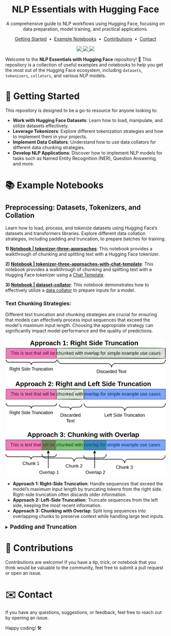 <h1 align="center">
  NLP Essentials with Hugging Face
</h1>

<p align="center">A comprehensive guide to NLP workflows using Hugging Face, focusing on data preparation, model training, and practical applications.
</p> 

<p align="center">
<a href="#getting-started">Getting Started</a> &nbsp;&bull;&nbsp;
<a href="#example-notebooks">Example Notebooks</a> &nbsp;&bull;&nbsp;
<a href="#contributions">Contributions</a> &nbsp;&bull;&nbsp;
<a href="#contact">Contact</a>
</p>

<p align="center">
  <a target="_blank" href="https://www.linkedin.com/in/myles-dunlap/"><img height="20" src="https://img.shields.io/badge/LinkedIn-0077B5?style=for-the-badge&logo=linkedin&logoColor=white" />
  </a>
  <a target="_blank" href="https://www.kaggle.com/dunlap0924"><img height="20" src="https://img.shields.io/badge/-Kaggle-5DB0DB?style=flat&logo=Kaggle&logoColor=white&" />
  </a>
  <a target="_blank" href="https://scholar.google.com/citations?user=ZpHuEy4AAAAJ&hl=en"><img height="20" src="https://img.shields.io/badge/-Google_Scholar-676767?style=flat&logo=google-scholar&logoColor=white&" />
  </a>
</p>


Welcome to the **NLP Essentials with Hugging Face** repository! 🎉 This repository is a collection of useful examples and notebooks to help you get the most out of the Hugging Face ecosystem, including `datasets`, `tokenizers`, `collators`, and various NLP models.

<h1 id="getting-started">🚀 Getting Started</h1>
This repository is designed to be a go-to resource for anyone looking to:

- **Work with Hugging Face Datasets**: Learn how to load, manipulate, and utilize datasets effectively.
- **Leverage Tokenizers**: Explore different tokenization strategies and how to implement them in your projects.
- **Implement Data Collators**: Understand how to use data collators for different data chunking strategies.
- **Develop NLP Applications**: Discover how to implement NLP models for tasks such as Named Entity Recognition (NER), Question Answering, and more.


<h1 id="example-notebooks">📚 Example Notebooks</h1>

## Preprocessing: Datasets, Tokenizers, and Collation

Learn how to load, process, and tokenize datasets using Hugging Face’s datasets and transformers libraries. Explore different data collation strategies, including padding and truncation, to prepare batches for training.

**1) [Notebook | tokenizer-three-approaches](./notebooks/tokenizer-three-approaches.ipynb)**: This notebook provides a walkthrough of chunking and splitting text with a Hugging Face tokenizer. 

**2) [Notebook | tokenizer-three-approaches-with-chat-template](./notebooks/tokenizer-three-approaches-with-chat-template.ipynb)**: This notebook provides a walkthrough of chunking and splitting text with a Hugging Face tokenizer using a [Chat Template](https://huggingface.co/docs/transformers/main/en/chat_templating).  

**3) [Notebook | dataset-collator](./notebooks/dataset-collator.ipynbipynb)**: This notebook demonstrates how to effectively utilize a [data collator](https://huggingface.co/docs/transformers/en/main_classes/data_collator) to prepare inputs for a model. 


### Text Chunking Strategies:
Different text truncation and chunking strategies are crucial for ensuring that models can effectively process input sequences that exceed the model's maximum input length. Choosing the appropriate strategy can significantly impact model performance and the quality of predictions.

<p align="center">
<img src="./imgs/chunk-text.png" alt="chunk-text" width=506 height=431>
</p>


- **Approach 1: Right-Side Truncation**: Handle sequences that exceed the model’s maximum input length by truncating tokens from the right side. Right-side truncation often discards older information.
- **Approach 2: Left-Side Truncation**: Truncate sequences from the left side, keeping the most recent information.
- **Approach 3: Chunking with Overlap**: Split long sequences into overlapping chunks to preserve context while handling large text inputs.


<details>
<summary><b><font size="+1">Padding and Truncation</font></b></summary>
Below is the [Hugging Face - Padding and Truncation](https://huggingface.co/docs/transformers/en/pad_truncation) reference table.

| Truncation                               | Padding                             | Instruction                                                                                           |
|------------------------------------------|-------------------------------------|-------------------------------------------------------------------------------------------------------|
| no truncation                            | no padding                          | `tokenizer(batch_sentences)`                                                                           |
|                                          | padding to max sequence in batch    | `tokenizer(batch_sentences, padding=True)` or `tokenizer(batch_sentences, padding='longest')`           |
|                                          | padding to max model input length   | `tokenizer(batch_sentences, padding='max_length')`                                                     |
|                                          | padding to specific length          | `tokenizer(batch_sentences, padding='max_length', max_length=42)`                                      |
|                                          | padding to a multiple of a value    | `tokenizer(batch_sentences, padding=True, pad_to_multiple_of=8)`                                       |
| truncation to max model input length     | no padding                          | `tokenizer(batch_sentences, truncation=True)` or `tokenizer(batch_sentences, truncation=STRATEGY)`      |
|                                          | padding to max sequence in batch    | `tokenizer(batch_sentences, padding=True, truncation=True)` or `tokenizer(batch_sentences, padding=True, truncation=STRATEGY)` |
|                                          | padding to max model input length   | `tokenizer(batch_sentences, padding='max_length', truncation=True)` or `tokenizer(batch_sentences, padding='max_length', truncation=STRATEGY)` |
|                                          | padding to specific length          | Not possible                                                                                           |
| truncation to specific length            | no padding                          | `tokenizer(batch_sentences, truncation=True, max_length=42)` or `tokenizer(batch_sentences, truncation=STRATEGY, max_length=42)` |
|                                          | padding to max sequence in batch    | `tokenizer(batch_sentences, padding=True, truncation=True, max_length=42)` or `tokenizer(batch_sentences, padding=True, truncation=STRATEGY, max_length=42)` |
|                                          | padding to max model input length   | Not possible                                                                                           |
|                                          | padding to specific length          | `tokenizer(batch_sentences, padding='max_length', truncation=True, max_length=42)` or `tokenizer(batch_sentences, padding='max_length', truncation=STRATEGY, max_length=42)` |
</details>


<h1 id="contributions">🌟 Contributions</h1>
Contributions are welcome! If you have a tip, trick, or notebook that you think would be valuable to the community, feel free to submit a pull request or open an issue.

<h1 id="contact">✉️ Contact</h1>
If you have any questions, suggestions, or feedback, feel free to reach out by opening an issue.

Happy coding! 🛠️

